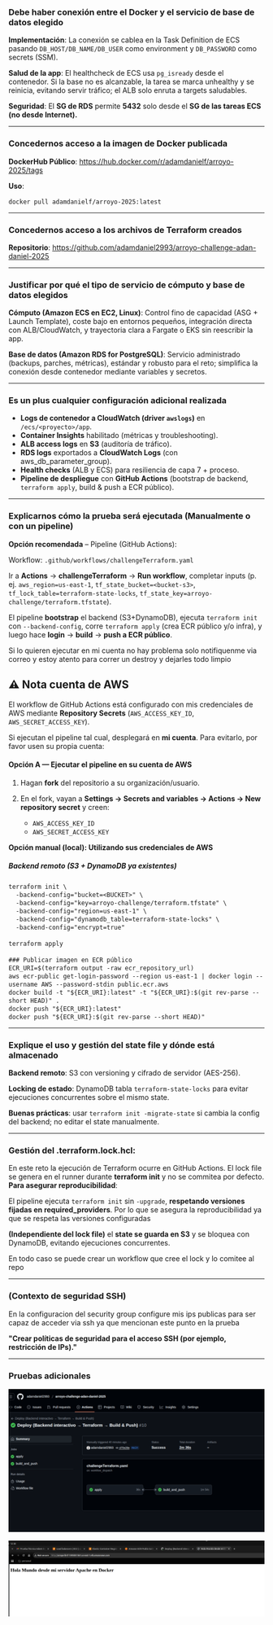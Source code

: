 ### Debe haber conexión entre el Docker y el servicio de base de datos elegido

**Implementación**: La conexión se cablea en la Task Definition de ECS pasando `DB_HOST/DB_NAME/DB_USER` como environment y `DB_PASSWORD` como secrets (SSM).

**Salud de la app**: El healthcheck de ECS usa `pg_isready` desde el contenedor. Si la base no es alcanzable, la tarea se marca unhealthy y se reinicia, evitando servir tráfico; el ALB solo enruta a targets saludables.

**Seguridad**: El **SG de RDS** permite **5432** solo desde el **SG de las tareas ECS (no desde Internet).**

---
### Concedernos acceso a la imagen de Docker publicada

**DockerHub Público**: https://hub.docker.com/r/adamdanielf/arroyo-2025/tags

**Uso**:

```
docker pull adamdanielf/arroyo-2025:latest
```

---

### Concedernos acceso a los archivos de Terraform creados

**Repositorio**: https://github.com/adamdaniel2993/arroyo-challenge-adan-daniel-2025

---
### Justificar por qué el tipo de servicio de cómputo y base de datos elegidos

**Cómputo (Amazon ECS en EC2, Linux)**: Control fino de capacidad (ASG + Launch Template), coste bajo en entornos pequeños, integración directa con ALB/CloudWatch, y trayectoria clara a Fargate o EKS sin reescribir la app.


**Base de datos (Amazon RDS for PostgreSQL)**: Servicio administrado (backups, parches, métricas), estándar y robusto para el reto; simplifica la conexión desde contenedor mediante variables y secretos.

--- 

### Es un plus cualquier configuración adicional realizada

* **Logs de contenedor a CloudWatch (driver `awslogs`)** en `/ecs/<proyecto>/app`.
* **Container Insights** habilitado (métricas y troubleshooting).
* **ALB access logs** en **S3** (auditoría de tráfico).
* **RDS logs** exportados a **CloudWatch Logs** (con aws_db_parameter_group).
* **Health checks** (ALB y ECS) para resiliencia de capa 7 + proceso.
* **Pipeline de despliegue** con **GitHub Actions** (bootstrap de backend, `terraform apply`, build & push a ECR público).

---

### Explicarnos cómo la prueba será ejecutada (Manualmente o con un pipeline)

**Opción recomendada** – Pipeline (GitHub Actions):

Workflow: `.github/workflows/challengeTerraform.yaml`

Ir a **Actions** → **challengeTerraform** → **Run workflow**, completar inputs (p. ej. `aws_region=us-east-1`, `tf_state_bucket=<bucket-s3>`, `tf_lock_table=terraform-state-locks`, `tf_state_key=arroyo-challenge/terraform.tfstate`).

El pipeline **bootstrap** el backend (S3+DynamoDB), ejecuta `terraform init` con `--backend-config`, corre `terraform apply` (crea ECR público y/o infra), y luego hace **login** → **build** → **push a ECR público**.

Si lo quieren ejecutar en mi cuenta no hay problema solo notifiquenme via correo y estoy atento para correr un destroy y dejarles todo limpio



## ⚠️ Nota cuenta de AWS

El workflow de GitHub Actions está configurado con mis credenciales de AWS mediante **Repository Secrets** (`AWS_ACCESS_KEY_ID`, `AWS_SECRET_ACCESS_KEY`).

Si ejecutan el pipeline tal cual, desplegará en **mi cuenta**. Para evitarlo, por favor usen su propia cuenta:

#### Opción A — Ejecutar el pipeline en su cuenta de AWS

1. Hagan **fork** del repositorio a su organización/usuario.
2. En el fork, vayan a **Settings → Secrets and variables → Actions → New repository secret** y creen:

   * `AWS_ACCESS_KEY_ID`
   * `AWS_SECRET_ACCESS_KEY`


**Opción manual (local): Utilizando sus credenciales de AWS**
##### Backend remoto (S3 + DynamoDB ya existentes)
```
terraform init \
  -backend-config="bucket=<BUCKET>" \
  -backend-config="key=arroyo-challenge/terraform.tfstate" \
  -backend-config="region=us-east-1" \
  -backend-config="dynamodb_table=terraform-state-locks" \
  -backend-config="encrypt=true"

terraform apply

### Publicar imagen en ECR público
ECR_URI=$(terraform output -raw ecr_repository_url)
aws ecr-public get-login-password --region us-east-1 | docker login --username AWS --password-stdin public.ecr.aws
docker build -t "${ECR_URI}:latest" -t "${ECR_URI}:$(git rev-parse --short HEAD)" .
docker push "${ECR_URI}:latest"
docker push "${ECR_URI}:$(git rev-parse --short HEAD)"
```
---

### Explique el uso y gestión del state file y dónde está almacenado

**Backend remoto**: S3 con versioning y cifrado de servidor (AES-256).

**Locking de estado**: DynamoDB tabla `terraform-state-locks` para evitar ejecuciones concurrentes sobre el mismo state.

**Buenas prácticas**: usar `terraform init -migrate-state` si cambia la config del backend; no editar el state manualmente.

---

### Gestión del .terraform.lock.hcl:
En este reto la ejecución de Terraform ocurre en GitHub Actions. El lock file se genera en el runner durante **terraform init** y no se commitea por defecto.
**Para asegurar reproducibilidad**:

El pipeline ejecuta `terraform init` sin `-upgrade`, **respetando versiones fijadas en required_providers**. Por lo que se asegura la reproducibilidad ya que se respeta las versiones configuradas

**(Independiente del lock file)** el **state se guarda en S3** y se bloquea con DynamoDB, evitando ejecuciones concurrentes.

En todo caso se puede crear un workflow que cree el lock y lo comitee al repo

--- 
### (Contexto de seguridad SSH)

En la configuracion del security group configure mis ips publicas para ser capaz de acceder via ssh ya que mencionan este punto en la prueba

**"Crear políticas de seguridad para el acceso SSH (por ejemplo, restricción de IPs)."**

---
### Pruebas adicionales
![img.png](img.png)

![img_1.png](img_1.png)